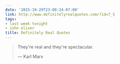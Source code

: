 ```yaml
---
date: '2015-10-29T23:00:24-07:00'
link: http://www.definitelyrealquotes.com/?id=7_5
tags:
- last week tonight
- john oliver
title: Definitely Real Quotes
---
```


>They're real and they're spectacular.
>
>&mdash; Karl Marx
